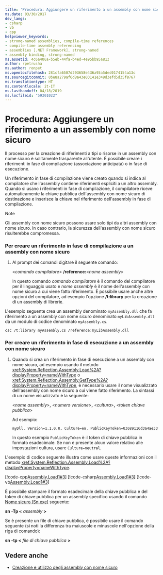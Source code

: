 ```yaml
---
title: 'Procedura: Aggiungere un riferimento a un assembly con nome sicuro'
ms.date: 03/30/2017
dev_langs:
- csharp
- vb
- cpp
helpviewer_keywords:
- strong-named assemblies, compile-time references
- compile-time assembly referencing
- assemblies [.NET Framework], strong-named
- assembly binding, strong-named
ms.assetid: 4c6a406a-b5eb-44fa-b4ed-4e95bb95a813
author: rpetrusha
ms.author: ronpet
ms.openlocfilehash: 281cfa6507d293658e436a95a5ded0174154a13c
ms.sourcegitcommit: 0be8a279af6d8a43e03141e349d3efd5d35f8767
ms.translationtype: HT
ms.contentlocale: it-IT
ms.lasthandoff: 04/18/2019
ms.locfileid: "59301022"
---
```

# <a name="how-to-reference-a-strong-named-assembly"></a>Procedura: Aggiungere un riferimento a un assembly con nome sicuro
Il processo per la creazione di riferimenti a tipi o risorse in un assembly con nome sicuro è solitamente trasparente all'utente. È possibile creare i riferimenti in fase di compilazione (associazione anticipata) o in fase di esecuzione.  
  
 Un riferimento in fase di compilazione viene creato quando si indica al compilatore che l'assembly contiene riferimenti espliciti a un altro assembly. Quando si usano i riferimenti in fase di compilazione, il compilatore riceve automaticamente la chiave pubblica dell'assembly con nome sicuro di destinazione e inserisce la chiave nel riferimento dell'assembly in fase di compilazione.  
  
> [!NOTE]
>  Gli assembly con nome sicuro possono usare solo tipi da altri assembly con nome sicuro. In caso contrario, la sicurezza dell'assembly con nome sicuro risulterebbe compromessa.  
  
### <a name="to-make-a-compile-time-reference-to-a-strong-named-assembly"></a>Per creare un riferimento in fase di compilazione a un assembly con nome sicuro  
  
1. Al prompt dei comandi digitare il seguente comando:  
  
     \<*comando compilatore*> **/reference:**\<*nome assembly*>  
  
     In questo comando *comando compilatore* è il comando del compilatore per il linguaggio usato e *nome assembly* è il nome dell'assembly con nome sicuro a cui viene fatto riferimento. È possibile usare anche altre opzioni del compilatore, ad esempio l'opzione **/t:library** per la creazione di un assembly di librerie.  
  
 L'esempio seguente crea un assembly denominato `myAssembly.dll` che fa riferimento a un assembly con nome sicuro denominato `myLibAssembly.dll` da un modulo di codice denominato `myAssembly.cs`.  
  
```  
csc /t:library myAssembly.cs /reference:myLibAssembly.dll  
```  
  
### <a name="to-make-a-run-time-reference-to-a-strong-named-assembly"></a>Per creare un riferimento in fase di esecuzione a un assembly con nome sicuro  
  
1. Quando si crea un riferimento in fase di esecuzione a un assembly con nome sicuro, ad esempio usando il metodo <xref:System.Reflection.Assembly.Load%2A?displayProperty=nameWithType> o <xref:System.Reflection.Assembly.GetType%2A?displayProperty=nameWithType>, è necessario usare il nome visualizzato dell'assembly con nome sicuro a cui viene fatto riferimento. La sintassi di un nome visualizzato è la seguente:  
  
     \<*nome assembly*>**,** \<*numero versione*>**,** \<*cultura*>**,** \<*token chiave pubblica*>  
  
     Ad esempio:  
  
    ```  
    myDll, Version=1.1.0.0, Culture=en, PublicKeyToken=03689116d3a4ae33   
    ```  
  
     In questo esempio `PublicKeyToken` è il token di chiave pubblica in formato esadecimale. Se non è presente alcun valore relativo alle impostazioni cultura, usare `Culture=neutral`.  
  
 L'esempio di codice seguente illustra come usare queste informazioni con il metodo <xref:System.Reflection.Assembly.Load%2A?displayProperty=nameWithType>.  
  
 [!code-cpp[Assembly.Load1#3](../../../samples/snippets/cpp/VS_Snippets_CLR/Assembly.Load1/CPP/load2.cpp#3)]
 [!code-csharp[Assembly.Load1#3](../../../samples/snippets/csharp/VS_Snippets_CLR/Assembly.Load1/CS/load2.cs#3)]
 [!code-vb[Assembly.Load1#3](../../../samples/snippets/visualbasic/VS_Snippets_CLR/Assembly.Load1/VB/load2.vb#3)]  
  
 È possibile stampare il formato esadecimale della chiave pubblica e del token di chiave pubblica per un assembly specifico usando il comando [Nome sicuro (Sn.exe)](../../../docs/framework/tools/sn-exe-strong-name-tool.md) seguente:  
  
 **sn -Tp \<** *assembly* **>**  
  
 Se è presente un file di chiave pubblica, è possibile usare il comando seguente (si noti la differenza tra maiuscole e minuscole nell'opzione della riga di comando):  
  
 **sn -tp \<** *file di chiave pubblica* **>**  
  
## <a name="see-also"></a>Vedere anche

- [Creazione e utilizzo degli assembly con nome sicuro](../../../docs/framework/app-domains/create-and-use-strong-named-assemblies.md)
